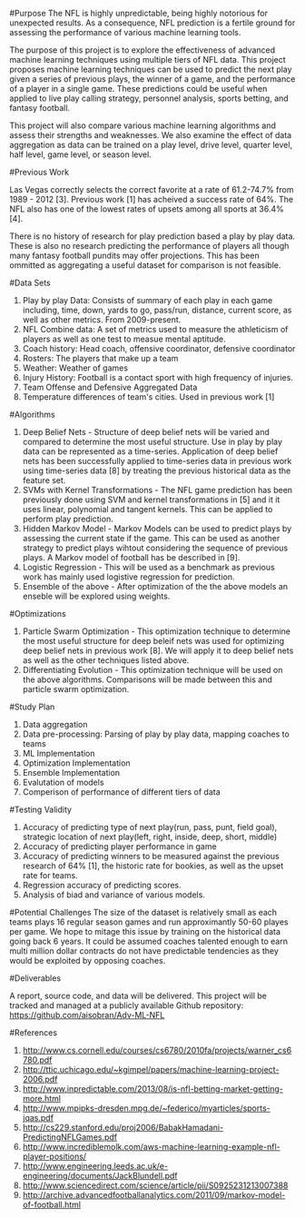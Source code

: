 #Purpose
The NFL is highly unpredictable, being highly notorious for unexpected results. As a consequence, NFL prediction is a fertile ground for assessing the performance of various machine learning tools. 

The purpose of this project is to explore the effectiveness of advanced machine learning techniques using multiple tiers of NFL data. This project proposes machine learning techniques can be used to predict the next play given a series of previous plays, the winner of a game, and the performance of a player in a single game. These predictions could be useful when applied to live play calling strategy, personnel analysis, sports betting, and fantasy football.

This project will also compare various machine learning algorithms and assess their strengths and weaknesses. We also examine the effect of data aggregation as data can be trained on a play level, drive level, quarter level, half level, game level, or season level.

#Previous Work

Las Vegas correctly selects the correct favorite at a rate of 61.2-74.7% from 1989 - 2012 [3]. Previous work [1] has acheived a success rate of 64%. The NFL also has one of the lowest rates of upsets among all sports at 36.4% [4].

There is no history of research for play prediction based a play by play data. These is also no research predicting the performance of players all though many fantasy football pundits may offer projections. This has been ommitted as aggregating a useful dataset for comparison is not feasible.


#Data Sets
1. Play by play Data: Consists of summary of each play in each game including, time, down, yards to go, pass/run, distance, current score, as well as other metrics. From 2009-present.
2. NFL Combine data: A set of metrics used to measure the athleticism of players as well as one test to measue mental aptitude.
3. Coach history: Head coach, offensive coordinator, defensive coordinator
4. Rosters: The players that make up a team
5. Weather: Weather of games 
6. Injury History: Football is a contact sport with high frequency of injuries. 
7. Team Offense and Defensive Aggregated Data
8. Temperature differences of team's cities. Used in previous work [1]

#Algorithms
1. Deep Belief Nets - Structure of deep belief nets will be varied and compared to determine the most useful structure. Use in play by play data can be represented as a time-series. Application of deep belief nets has been successfully applied to time-series data in previous work using time-series data [8] by treating the previous historical data as the feature set. 
2. SVMs with Kernel Transformations - The NFL game prediction has been previously done using SVM and kernel transformations in [5] and it it uses linear, polynomial and tangent kernels. This can be applied to perform play prediction.
4. Hidden Markov Model - Markov Models can be used to predict plays by assessing the current state if the game. This can be used as another strategy to predict plays wihtout considering the sequence of previous plays. A Markov model of football has be described in [9].
5. Logistic Regression - This will be used as a benchmark as previous work has mainly used logistive regression for prediction.
6. Ensemble of the above - After optimization of the the above models an enseble will be explored using weights. 


#Optimizations

1. Particle Swarm Optimization - This optimization technique to determine the most useful structure for deep beleif nets was used for optimizing deep belief nets in previous work [8]. We will apply it to deep belief nets as well as the other techniques listed above.
2. Differentiating Evolution - This optimization technique will be used on the above algorithms. Comparisons will be made between this and particle swarm optimization.

#Study Plan

1. Data aggregation
2. Data pre-processing: Parsing of play by play data, mapping coaches to teams
3. ML Implementation
4. Optimization Implementation
5. Ensemble Implementation
6. Evalutation of models
7. Comperison of performance of different tiers of data

#Testing Validity

1. Accuracy of predicting type of next play(run, pass, punt, field goal), strategic location of next play(left, right, inside, deep, short, middle) 
2. Accuracy of predicting player performance in game
3. Accuracy of predicting winners to be measured against the previous research of 64% [1], the historic rate for bookies, as well as the upset rate for teams.
4. Regression accuracy of predicting scores.
5. Analysis of biad and variance of various models.


#Potential Challenges
The size of the dataset is relatively small as each teams plays 16 regular season games and run approximantly 50-60 playes per game. We hope to mitage this issue by training on the historical data going back 6 years. It could be assumed coaches talented enough to earn multi million dollar contracts do not have predictable tendencies as they would be exploited by opposing coaches. 

#Deliverables

A report, source code, and data will be delivered. This project will be tracked and managed at a publicly available Github repository: https://github.com/aisobran/Adv-ML-NFL

#References

1. http://www.cs.cornell.edu/courses/cs6780/2010fa/projects/warner_cs6780.pdf
2. http://ttic.uchicago.edu/~kgimpel/papers/machine-learning-project-2006.pdf
3. http://www.inpredictable.com/2013/08/is-nfl-betting-market-getting-more.html
4. http://www.mpipks-dresden.mpg.de/~federico/myarticles/sports-jqas.pdf
5. http://cs229.stanford.edu/proj2006/BabakHamadani-PredictingNFLGames.pdf
6. http://www.incrediblemolk.com/aws-machine-learning-example-nfl-player-positions/
7. http://www.engineering.leeds.ac.uk/e-engineering/documents/JackBlundell.pdf
8. http://www.sciencedirect.com/science/article/pii/S0925231213007388
9. http://archive.advancedfootballanalytics.com/2011/09/markov-model-of-football.html